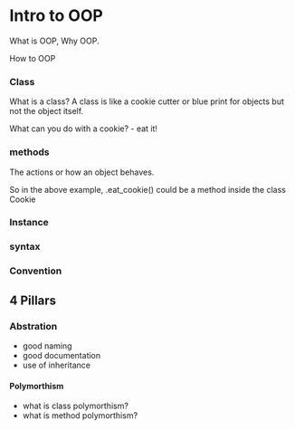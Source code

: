# Intro to OOP  

What is OOP,
Why OOP. 

How to OOP


### Class
What is a class? A class is like a cookie cutter or blue print for objects but not the object itself. 

What can you do with a cookie? 
    -   eat it!
    
### methods 
The actions or how an object behaves. 

So in the above example, .eat_cookie() could be a method inside the class Cookie


### Instance

### syntax


### Convention


## 4 Pillars

### Abstration 
- good naming
- good documentation 
- use of inheritance 


#### Polymorthism
- what is class polymorthism?
- what is method polymorthism? 

